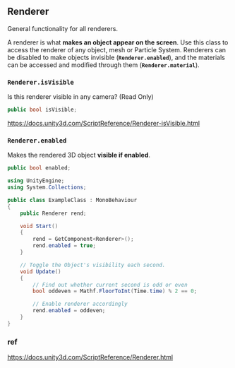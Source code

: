 ## Renderer
General functionality for all renderers.

A renderer is what **makes an object appear on the screen**. Use this class to access the renderer of any object, mesh or Particle System. Renderers can be disabled to make objects invisible (**`Renderer.enabled`**), and the materials can be accessed and modified through them (**`Renderer.material`**).

### `Renderer.isVisible`
Is this renderer visible in any camera? (Read Only)

```cs
public bool isVisible;
```
https://docs.unity3d.com/ScriptReference/Renderer-isVisible.html

### `Renderer.enabled`
Makes the rendered 3D object **visible if enabled**.

```cs
public bool enabled;
```
```cs
using UnityEngine;
using System.Collections;

public class ExampleClass : MonoBehaviour
{
    public Renderer rend;

    void Start()
    {
        rend = GetComponent<Renderer>();
        rend.enabled = true;
    }

    // Toggle the Object's visibility each second.
    void Update()
    {
        // Find out whether current second is odd or even
        bool oddeven = Mathf.FloorToInt(Time.time) % 2 == 0;

        // Enable renderer accordingly
        rend.enabled = oddeven;
    }
}
```


### ref 
https://docs.unity3d.com/ScriptReference/Renderer.html
